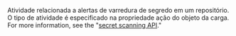 Atividade relacionada a alertas de varredura de segredo em um repositório. O tipo de atividade é especificado na propriedade ação do objeto da carga. For more information, see the "[secret scanning API](/rest/secret-scanning)."


